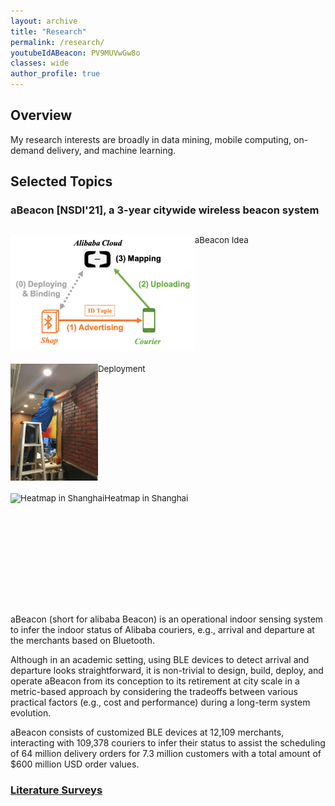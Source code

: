 ```yaml
---
layout: archive
title: "Research"
permalink: /research/
youtubeIdABeacon: PV9MUVwGw8o
classes: wide
author_profile: true
---
```

## Overview

My research interests are broadly in data mining, mobile computing, on-demand delivery, and machine learning.


## Selected Topics

### aBeacon [NSDI'21], a 3-year citywide wireless beacon system


<p style="float: left; font-size: 10pt; text-align: center; margin-right: 1%; margin-bottom: 0.5em;">
	<img src="/assets/images/Research/physical-beacon-idea.png" alt="aBeacon Idea" style="float: left; height: 14em;">aBeacon Idea
</p>
<p style="float: left; font-size: 10pt; text-align: center; margin-right: 1%; margin-bottom: 0.5em;">
	<img src="/assets/images/Research/physical-beacon-phase_1_deployment_6.JPG" alt="Deployment" style="float: left; height: 14em;">Deployment
</p>
<p style="float: left; font-size: 10pt; text-align: center; margin-right: 1%; margin-bottom: 0.5em;">
	<img src="/assets/images/Research/physical-beacon-Heamap-1632403428001.png" alt="Heatmap in Shanghai" style="float: left; height: 14em;">Heatmap in Shanghai
</p>
<p style="clear: both;">

<!-- <p>
<img src="/assets/images/Research/physical-beacon-idea.png" alt="Idea of aBeacon system" style="float: left; height: 14em;">
<img src="/assets/images/Research/physical-beacon-phase_1_deployment_6.JPG"  alt="Deployment" style="float: left; height: 14em;">
<img src="/assets/images/Research/physical-beacon-Heamap-1632403428001.png"  alt="Heatmap in Shanghai" style="float: left; height: 14em;">
<p style="clear: both;">
</p> -->


aBeacon (short for alibaba Beacon) is an operational indoor sensing system to infer the indoor status of Alibaba couriers, e.g., arrival and departure at the merchants based on Bluetooth. 

Although in an academic setting, using BLE devices to detect arrival and departure looks straightforward, it is non-trivial to design, build, deploy, and operate aBeacon from its conception to its retirement at city scale in a metric-based approach by considering the tradeoffs between various practical factors (e.g., cost and performance) during a long-term system evolution. 

aBeacon consists of customized BLE devices at 12,109 merchants, interacting with 109,378 couriers to infer their status to assist the scheduling of 64 million delivery orders for 7.3 million customers with a total amount of $600 million USD order values. 



### [Literature Surveys](Research/Literature-Survey)
